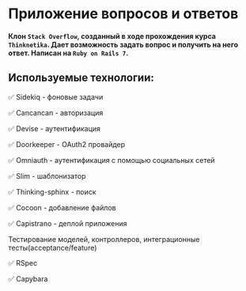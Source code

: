 # **Приложение вопросов и ответов**
#### Клон `Stack Overflow`, созданный в ходе прохождения курса `Thinknetika`. Дает возможность задать вопрос и получить на него ответ. Написан на `Ruby on Rails 7`.

## **Используемые технологии:**    
:white_check_mark: Sidekiq - фоновые задачи 

:white_check_mark: Cancancan - авторизация

:white_check_mark: Devise - аутентификация

:white_check_mark: Doorkeeper - OAuth2 провайдер

:white_check_mark: Omniauth - аутентификация с помощью социальных сетей

:white_check_mark: Slim - шаблонизатор 

:white_check_mark: Thinking-sphinx - поиск  

:white_check_mark: Сocoon - добавление файлов  

:white_check_mark: Capistrano - деплой приложения

Тестирование моделей, контроллеров, интеграционные тесты(acceptance/feature)

:white_check_mark: RSpec

:white_check_mark: Capybara
